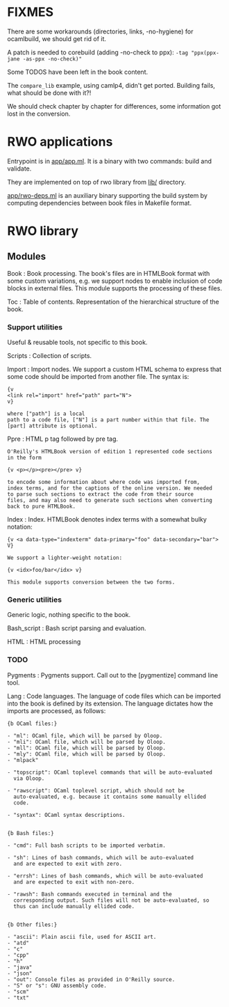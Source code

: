 # FIXMES

There are some workarounds (directories, links, -no-hygiene) for ocamlbuild, we should get rid of it.

A patch is needed to corebuild (adding -no-check to ppx):
`-tag "ppx(ppx-jane -as-ppx -no-check)"`

Some TODOS have been left in the book content.

The `compare_lib` example, using camlp4, didn't get ported. Building fails, what should be done with it?!

We should check chapter by chapter for differences, some information got lost in the conversion.


# RWO applications

Entrypoint is in [app/app.ml]().
It is a binary with two commands: build and validate.

They are implemented on top of rwo library from [lib/]() directory.

[app/rwo-deps.ml]() is an auxiliary binary supporting the build system by computing dependencies between book files in Makefile format.

# RWO library



## Modules

Book
:   Book processing. The book's files are in HTMLBook format with some
    custom variations, e.g. we support <link rel="import"> nodes to
    enable inclusion of code blocks in external files. This module
    supports the processing of these files.

Toc
:   Table of contents. Representation of the hierarchical structure of
    the book.

### Support utilities

Useful & reusable tools, not specific to this book.

Scripts 
:   Collection of scripts.

Import
:   Import nodes. We support a custom HTML schema to express that some
    code should be imported from another file. The syntax is:

    {v
    <link rel="import" href="path" part="N">
    v}

    where ["path"] is a local
    path to a code file, ["N"] is a part number within that file. The
    [part] attribute is optional.

Ppre
:   HTML p tag followed by pre tag.

    O'Reilly's HTMLBook version of edition 1 represented code sections
    in the form

    {v <p></p><pre></pre> v}

    to encode some information about where code was imported from,
    index terms, and for the captions of the online version. We needed
    to parse such sections to extract the code from their source
    files, and may also need to generate such sections when converting
    back to pure HTMLBook.

Index
:   Index. HTMLBook denotes index terms with a somewhat bulky
    notation:

    {v <a data-type="indexterm" data-primary="foo" data-secondary="bar"> V}

    We support a lighter-weight notation:

    {v <idx>foo/bar</idx> v}

    This module supports conversion between the two forms.

### Generic utilities

Generic logic, nothing specific to the book.

Bash_script
:   Bash script parsing and evaluation.

HTML
:   HTML processing

### TODO

Pygments
:   Pygments support. Call out to the [pygmentize] command line
    tool.

Lang
:   Code languages. The language of code files which can be imported
    into the book is defined by its extension. The language dictates
    how the imports are processed, as follows:

    {b OCaml files:}

    - "ml": OCaml file, which will be parsed by Oloop.
    - "mli": OCaml file, which will be parsed by Oloop.
    - "mll": OCaml file, which will be parsed by Oloop.
    - "mly": OCaml file, which will be parsed by Oloop.
    - "mlpack"

    - "topscript": OCaml toplevel commands that will be auto-evaluated
      via Oloop.

    - "rawscript": OCaml toplevel script, which should not be
      auto-evaluated, e.g. because it contains some manually ellided
      code.

    - "syntax": OCaml syntax descriptions.


    {b Bash files:}

    - "cmd": Full bash scripts to be imported verbatim.

    - "sh": Lines of bash commands, which will be auto-evaluated
      and are expected to exit with zero.

    - "errsh": Lines of bash commands, which will be auto-evaluated
      and are expected to exit with non-zero.

    - "rawsh": Bash commands executed in terminal and the
      corresponding output. Such files will not be auto-evaluated, so
      thus can include manually ellided code.


    {b Other files:}

    - "ascii": Plain ascii file, used for ASCII art.
    - "atd"
    - "c"
    - "cpp"
    - "h"
    - "java"
    - "json"
    - "out": Console files as provided in O'Reilly source.
    - "S" or "s": GNU assembly code.
    - "scm"
    - "txt"

